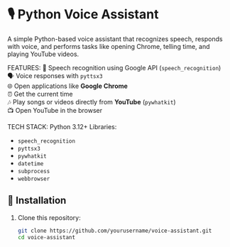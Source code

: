 # 🎙️ Python Voice Assistant  

A simple Python-based voice assistant that recognizes speech, responds with voice, and performs tasks like opening Chrome, telling time, and playing YouTube videos.  

FEATURES:
🎤 Speech recognition using Google API (`speech_recognition`)  
🗣️ Voice responses with `pyttsx3`  
🌐 Open applications like **Google Chrome**  
⏰ Get the current time  
🎶 Play songs or videos directly from **YouTube** (`pywhatkit`)  
📺 Open YouTube in the browser  

TECH STACK:
Python 3.12+
Libraries:  
  - `speech_recognition`  
  - `pyttsx3`  
  - `pywhatkit`  
  - `datetime`  
  - `subprocess`  
  - `webbrowser`  
## 🔹 Installation  

1. Clone this repository:  
   ```bash
   git clone https://github.com/yourusername/voice-assistant.git
   cd voice-assistant
